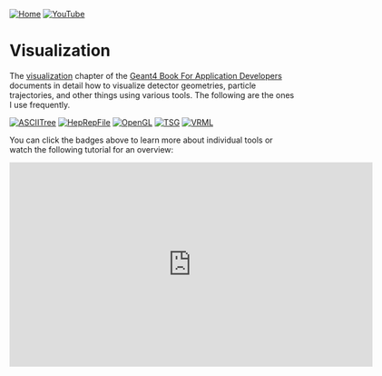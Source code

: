 [![Home](https://img.shields.io/badge/Home-blue?style=flat)](..)
[![YouTube](https://img.shields.io/badge/You-Tube-red?style=flat)](https://youtube.com/playlist?list=PLw3G-vTgPrdATGRFqclPsXrxgHl9G4Ov6&si=PvJ1YOGyC7QH02KL)

# Visualization

The [visualization] chapter of the [Geant4 Book For Application Developers][manual] documents in detail how to visualize detector geometries, particle trajectories, and other things using various tools. The following are the ones I use frequently.

[visualization]: https://geant4-userdoc.web.cern.ch/UsersGuides/ForApplicationDeveloper/html/Visualization/visualization.html
[manual]: https://geant4-userdoc.web.cern.ch/UsersGuides/ForApplicationDeveloper/html/
[![ASCIITree](https://img.shields.io/badge/ASCII-Tree-blue?style=flat)](ASCIITree)
[![HepRepFile](https://img.shields.io/badge/HepRep-File-yellow?style=flat)](HepRepFile)
[![OpenGL](https://img.shields.io/badge/Open-GL-red?style=flat)](OpenGL)
[![TSG](https://img.shields.io/badge/TSG-cyand?style=flat)](TSG)
[![VRML](https://img.shields.io/badge/VRML-orange?style=flat)](VRML)

You can click the badges above to learn more about individual tools or watch the following tutorial for an overview:

<iframe width="640" height="360" src="https://www.youtube.com/embed/Z1p_U5SJN0I?si=ZcVKLk6YT7HrL03h" title="YouTube video player" frameborder="0" allow="accelerometer; autoplay; clipboard-write; encrypted-media; gyroscope; picture-in-picture; web-share" referrerpolicy="strict-origin-when-cross-origin" allowfullscreen></iframe>